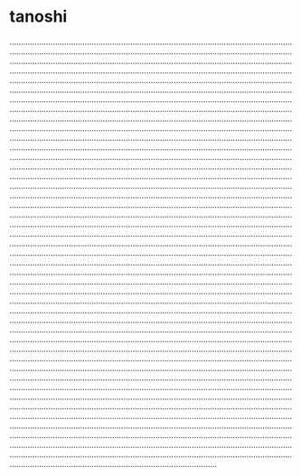 # tanoshi

...........................................................................................................................................................................................................................................................................................................................................................................................................................................................................................................................................................................................................................................................................................................................................................................................................................................................................................................................................................................................................................................................................................................................................................................................................................................................................................................................................................................................................................................................................................................................................................................................................................................................................................................................................................................................................................................................................................................................................................................................................................................................................................................................................................................................................................................................................................................................................................................................................................................................................................................................................................................................................................................................................................................................................................................................................................................................................................................................................................................................................................................................................................................................................................................................................................................................................................................................................................................................................................................................................................................................................................................................................................................................................................................................................................................................................................................................................................................................................................................................................................................................................................................................................................................................................................................................................................................................................................................................................................................................................................................................................................................................................................................................................................................................................................................................................................................................................................................................................................................................................................................................................................................................................................................................................................................................................................................................................................................................................................................................................................................................................................................................................................................................................................................................................................................